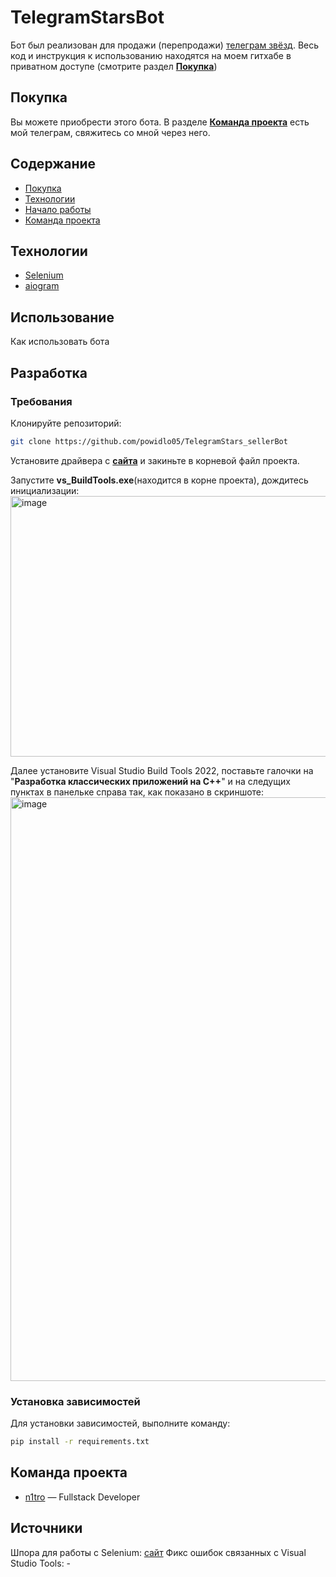 # TelegramStarsBot
Бот был реализован для продажи (перепродажи) [телеграм звёзд](https://ppc.world/articles/zvezdy-v-telegram-chto-eto-i-pochemu-o-nih-vse-govoryat/).
Весь код и инструкция к использованию находятся на моем гитхабе в приватном доступе (смотрите раздел [**Покупка**](#покупка))

## Покупка
Вы можете приобрести этого бота. В разделе [**Команда проекта**](#команда-проекта) есть мой телеграм, свяжитесь со мной через него.

## Содержание
- [Покупка](#покупка)
- [Технологии](#технологии)
- [Начало работы](#начало-работы)
- [Команда проекта](#команда-проекта)

## Технологии
- [Selenium](https://www.selenium.dev/)
- [aiogram](http://aiogram.dev/)

## Использование
Как использовать бота

## Разработка

### Требования
Клонируйте репозиторий:
```sh
git clone https://github.com/powidlo05/TelegramStars_sellerBot
```

Установите драйвера с [**сайта**](https://disk.yandex.ru/d/iupqTwXYsKSEow) и закиньте в корневой файл проекта.

Запустите **vs_BuildTools.exe**(находится в корне проекта), дождитесь инициализации:
<img width="712" height="417" alt="image" src="https://github.com/user-attachments/assets/1407313f-b58f-4c49-a313-66a8be490eb7" />


Далее установите Visual Studio Build Tools 2022, поставьте галочки на "**Разработка классических приложений на C++**" и на следущих пунктах в панельке справа так, как показано в скриншоте:
<img width="1852" height="934" alt="image" src="https://github.com/user-attachments/assets/fb33d0b7-54c3-4de5-aa97-53a320e07ae1" />


### Установка зависимостей
Для установки зависимостей, выполните команду:
```sh
pip install -r requirements.txt
```

## Команда проекта
- [n1tro](https://t.me/n1trocoder) — Fullstack Developer

## Источники
Шпора для работы с Selenium: [сайт](https://habr.com/ru/companies/otus/articles/596071/)
Фикс ошибок связанных с Visual Studio Tools: -
